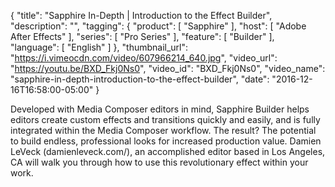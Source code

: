{
  "title": "Sapphire In-Depth | Introduction to the Effect Builder",
  "description": "",
  "tagging": {
    "product": [
      "Sapphire"
    ],
    "host": [
      "Adobe After Effects"
    ],
    "series": [
      "Pro Series"
    ],
    "feature": [
      "Builder"
    ],
    "language": [
      "English"
    ]
  },
  "thumbnail_url": "https://i.vimeocdn.com/video/607966214_640.jpg",
  "video_url": "https://youtu.be/BXD_Fkj0Ns0",
  "video_id": "BXD_Fkj0Ns0",
  "video_name": "sapphire-in-depth-introduction-to-the-effect-builder",
  "date": "2016-12-16T16:58:00-05:00"
}

Developed with Media Composer editors in mind, Sapphire Builder helps editors
create custom effects and transitions quickly and easily, and is fully
integrated within the Media Composer workflow. The result? The potential to
build endless, professional looks for increased production value. Damien
LeVeck (damienleveck.com/), an accomplished editor based in Los Angeles, CA
will walk you through how to use this revolutionary effect within your work.
